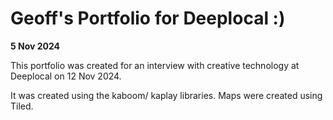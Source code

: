 # Geoff's Portfolio for Deeplocal :)
**5 Nov 2024**

This portfolio was created for an interview with creative technology at Deeplocal on 12 Nov 2024. 

It was created using the kaboom/ kaplay libraries. Maps were created using Tiled.
